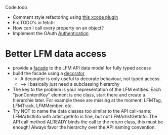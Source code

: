 Code.todo

* Comment style refactoring using [this xcode plugin](https://github.com/onevcat/VVDocumenter-Xcode)
* Fix TODO's in fetchr
* How can I call every property on an object?
* Implement the OAuth [Authentication](http://www.last.fm/api/authentication)


# Better LFM data access

* provide a [facade](https://en.wikipedia.org/wiki/Facade_pattern) to the LFM API data model for fully typed access
* build the facade using a [decorator](https://en.wikipedia.org/wiki/Decorator_pattern)
	* A decorator is only useful to decorate behaviour, not typed access.
	* --> I basically just need a subclassing hierarchy
* The key to the problem is your representation of the LFM entities. Each "jsonContentKey" element is one class, start there and create a hierarchie later. For example these are missing at the moment: LFMTag, LFMTrack, LFMMember, etc.
* Try NOT to name the data classes too similar to the API call-name: LFMArtistInfo with artist.getInfo is fine, but not LFMArtistGetInfo. The API call method ALREADY binds the call to the return class, this must be enough! Always favor the hierarchy over the API naming convention.


